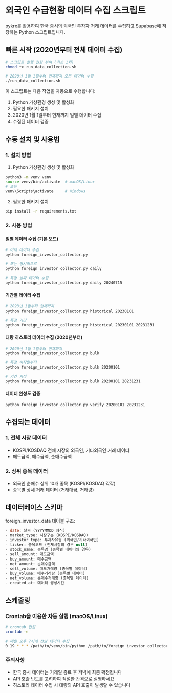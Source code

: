 # 외국인 수급현황 데이터 수집 스크립트

pykrx를 활용하여 한국 증시의 외국인 투자자 거래 데이터를 수집하고 Supabase에 저장하는 Python 스크립트입니다.

## 빠른 시작 (2020년부터 전체 데이터 수집)

```bash
# 스크립트 실행 권한 부여 (최초 1회)
chmod +x run_data_collection.sh

# 2020년 1월 1일부터 현재까지 모든 데이터 수집
./run_data_collection.sh
```

이 스크립트는 다음 작업을 자동으로 수행합니다:
1. Python 가상환경 생성 및 활성화
2. 필요한 패키지 설치
3. 2020년 1월 1일부터 현재까지 일별 데이터 수집
4. 수집된 데이터 검증

## 수동 설치 및 사용법

### 1. 설치 방법

1. Python 가상환경 생성 및 활성화
```bash
python3 -m venv venv
source venv/bin/activate  # macOS/Linux
# 또는
venv\Scripts\activate     # Windows
```

2. 필요한 패키지 설치
```bash
pip install -r requirements.txt
```

### 2. 사용 방법

#### 일별 데이터 수집 (기본 모드)
```bash
# 어제 데이터 수집
python foreign_investor_collector.py

# 또는 명시적으로
python foreign_investor_collector.py daily

# 특정 날짜 데이터 수집
python foreign_investor_collector.py daily 20240715
```

#### 기간별 데이터 수집
```bash
# 2023년 1월부터 현재까지
python foreign_investor_collector.py historical 20230101

# 특정 기간
python foreign_investor_collector.py historical 20230101 20231231
```

#### 대량 히스토리 데이터 수집 (2020년부터)
```bash
# 2020년 1월 1일부터 현재까지
python foreign_investor_collector.py bulk

# 특정 시작일부터
python foreign_investor_collector.py bulk 20200101

# 기간 지정
python foreign_investor_collector.py bulk 20200101 20231231
```

#### 데이터 완성도 검증
```bash
python foreign_investor_collector.py verify 20200101 20231231
```

## 수집되는 데이터

### 1. 전체 시장 데이터
- KOSPI/KOSDAQ 전체 시장의 외국인, 기타외국인 거래 데이터
- 매도금액, 매수금액, 순매수금액

### 2. 상위 종목 데이터
- 외국인 순매수 상위 10개 종목 (KOSPI/KOSDAQ 각각)
- 종목별 상세 거래 데이터 (거래대금, 거래량)

## 데이터베이스 스키마

foreign_investor_data 테이블 구조:
```sql
- date: 날짜 (YYYYMMDD 형식)
- market_type: 시장구분 (KOSPI/KOSDAQ)
- investor_type: 투자자유형 (외국인/기타외국인)
- ticker: 종목코드 (전체시장의 경우 null)
- stock_name: 종목명 (종목별 데이터의 경우)
- sell_amount: 매도금액
- buy_amount: 매수금액  
- net_amount: 순매수금액
- sell_volume: 매도거래량 (종목별 데이터)
- buy_volume: 매수거래량 (종목별 데이터)
- net_volume: 순매수거래량 (종목별 데이터)
- created_at: 데이터 생성시간
```

## 스케줄링

### Crontab을 이용한 자동 실행 (macOS/Linux)
```bash
# crontab 편집
crontab -e

# 매일 오후 7시에 전날 데이터 수집
0 19 * * * /path/to/venv/bin/python /path/to/foreign_investor_collector.py daily
```

### 주의사항
- 한국 증시 데이터는 거래일 종료 후 저녁에 최종 확정됩니다
- API 호출 빈도를 고려하여 적절한 간격으로 실행하세요
- 히스토리 데이터 수집 시 대량의 API 호출이 발생할 수 있습니다